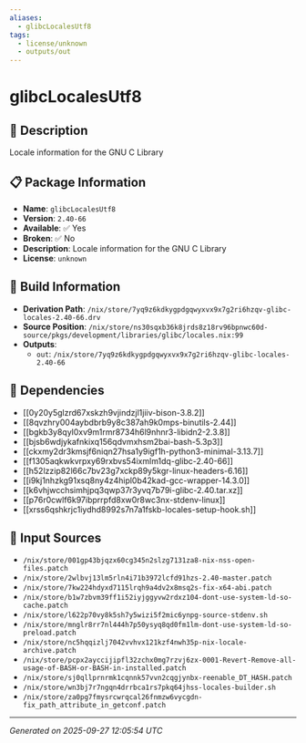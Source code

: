 ```yaml
---
aliases:
  - glibcLocalesUtf8
tags:
  - license/unknown
  - outputs/out
---
```


# glibcLocalesUtf8

## 📝 Description

Locale information for the GNU C Library

## 📋 Package Information

- **Name**: `glibcLocalesUtf8`
- **Version**: `2.40-66`
- **Available**: ✅ Yes
- **Broken**: ✅ No
- **Description**: Locale information for the GNU C Library
- **License**: `unknown`

## 🔧 Build Information

- **Derivation Path**: `/nix/store/7yq9z6kdkygpdgqwyxvx9x7g2ri6hzqv-glibc-locales-2.40-66.drv`
- **Source Position**: `/nix/store/ns30sqxb36k8jrds8z18rv96bpnwc60d-source/pkgs/development/libraries/glibc/locales.nix:99`
- **Outputs**:
  - `out`:  `/nix/store/7yq9z6kdkygpdgqwyxvx9x7g2ri6hzqv-glibc-locales-2.40-66`

## 🔗 Dependencies

- [[0y20y5glzrd67xskzh9vjindzjl1jiiv-bison-3.8.2]]
- [[8qvzhry004aybdbrb9y8c387ah9k0mps-binutils-2.44]]
- [[bgkb3y8qyl0xv9m1rmr8734h6l9nhnr3-libidn2-2.3.8]]
- [[bjsb6wdjykafnkixq156qdvmxhsm2bai-bash-5.3p3]]
- [[ckxmy2dr3kmsjf6niqn27hsa1y9igf1h-python3-minimal-3.13.7]]
- [[f1305aqkwkvrpxy69rxbvs54ixmlm1dq-glibc-2.40-66]]
- [[h52lzzip82l66c7bv23g7xckp89y5kgr-linux-headers-6.16]]
- [[i9kj1nhzkg91xsq8ny4z4hipl0b42kad-gcc-wrapper-14.3.0]]
- [[k6vhjwcchsimhjpq3qwp37r3yvq7b79i-glibc-2.40.tar.xz]]
- [[p76r0cwlf6k97ibprrpfd8xw0r8wc3nx-stdenv-linux]]
- [[xrss6qshkrjc1iydhd8992s7n7a1fskb-locales-setup-hook.sh]]

## 📁 Input Sources

- `/nix/store/001gp43bjqzx60cg345n2slzg7131za8-nix-nss-open-files.patch`
- `/nix/store/2wlbvj13lm5rln4i71b3972lcfd91hzs-2.40-master.patch`
- `/nix/store/7kw224hdyxd7115lrqh9a4dv2x8msq2s-fix-x64-abi.patch`
- `/nix/store/b1w7zbvm39ff1i52iyjggyvw2rdxz104-dont-use-system-ld-so-cache.patch`
- `/nix/store/l622p70vy8k5sh7y5wizi5f2mic6ynpg-source-stdenv.sh`
- `/nix/store/mnglr8rr7nl444h7p50ysyq8qd0fm1lm-dont-use-system-ld-so-preload.patch`
- `/nix/store/nc5hqqizlj7042vvhvx121kzf4nwh35p-nix-locale-archive.patch`
- `/nix/store/pcpx2ayccijipfl32zchx0mg7rzvj6zx-0001-Revert-Remove-all-usage-of-BASH-or-BASH-in-installed.patch`
- `/nix/store/sj0qllprnrmk1cqnnk57vvn2cqgjynbx-reenable_DT_HASH.patch`
- `/nix/store/wn3bj7r7ngqn4drrbca1rs7pkq64jhss-locales-builder.sh`
- `/nix/store/za0pg7fmysrcwrqcal26fnmzw6vycgdn-fix_path_attribute_in_getconf.patch`

---
*Generated on 2025-09-27 12:05:54 UTC*

